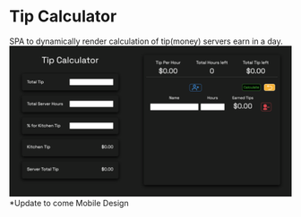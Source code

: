 # Tip Calculator

SPA to dynamically render calculation of tip(money) servers earn in a day. 
![](image/tip-calculator.png)
*Update to come
Mobile Design
